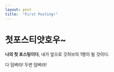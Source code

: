 ```yaml
---
layout: post
title:  "First Posting!"
---
```


# 첫포스티얏호우~

**나의 첫 포스팅이다**, 내가 앞으로 깃허브의 1짱이 될 것이다.

다 덤벼라!
두번 덤벼라!